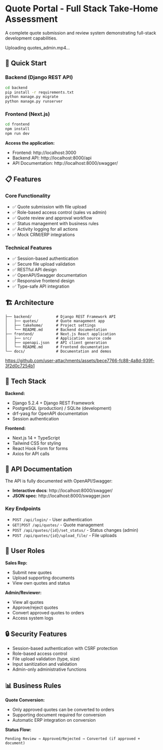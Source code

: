 # Quote Portal - Full Stack Take-Home Assessment

A complete quote submission and review system demonstrating full-stack development capabilities.

Uploading quotes_admin.mp4…

## 🚀 Quick Start

### Backend (Django REST API)

```bash
cd backend
pip install -r requirements.txt
python manage.py migrate
python manage.py runserver
```

### Frontend (Next.js)

```bash
cd frontend
npm install
npm run dev
```

**Access the application:**

- Frontend: http://localhost:3000
- Backend API: http://localhost:8000/api
- API Documentation: http://localhost:8000/swagger/

## 📋 Features

### Core Functionality

- ✅ Quote submission with file upload
- ✅ Role-based access control (sales vs admin)
- ✅ Quote review and approval workflow
- ✅ Status management with business rules
- ✅ Activity logging for all actions
- ✅ Mock CRM/ERP integrations

### Technical Features

- ✅ Session-based authentication
- ✅ Secure file upload validation
- ✅ RESTful API design
- ✅ OpenAPI/Swagger documentation
- ✅ Responsive frontend design
- ✅ Type-safe API integration

## 🏗️ Architecture

```
├── backend/           # Django REST Framework API
│   ├── quotes/        # Quote management app
│   ├── takehome/      # Project settings
│   └── README.md      # Backend documentation
├── frontend/          # Next.js React application
│   ├── src/           # Application source code
│   ├── openapi.json   # API client generation
│   └── README.md      # Frontend documentation
└── docs/              # Documentation and demos
```

https://github.com/user-attachments/assets/bece7766-fc88-4a8d-939f-3f2d0c7254b1

## 🔧 Tech Stack

**Backend:**

- Django 5.2.4 + Django REST Framework
- PostgreSQL (production) / SQLite (development)
- drf-yasg for OpenAPI documentation
- Session authentication

**Frontend:**

- Next.js 14 + TypeScript
- Tailwind CSS for styling
- React Hook Form for forms
- Axios for API calls

## 📖 API Documentation

The API is fully documented with OpenAPI/Swagger:

- **Interactive docs**: http://localhost:8000/swagger/
- **JSON spec**: http://localhost:8000/swagger.json

### Key Endpoints

- `POST /api/login/` - User authentication
- `GET|POST /api/quotes/` - Quote management
- `POST /api/quotes/{id}/set_status/` - Status changes (admin)
- `POST /api/quotes/{id}/upload_file/` - File uploads

## 👥 User Roles

**Sales Rep:**

- Submit new quotes
- Upload supporting documents
- View own quotes and status

**Admin/Reviewer:**

- View all quotes
- Approve/reject quotes
- Convert approved quotes to orders
- Access system logs

## 🔒 Security Features

- Session-based authentication with CSRF protection
- Role-based access control
- File upload validation (type, size)
- Input sanitization and validation
- Admin-only administrative functions

## 📊 Business Rules

**Quote Conversion:**

- Only approved quotes can be converted to orders
- Supporting document required for conversion
- Automatic ERP integration on conversion

**Status Flow:**

```
Pending Review → Approved/Rejected → Converted (if approved + document)
```
